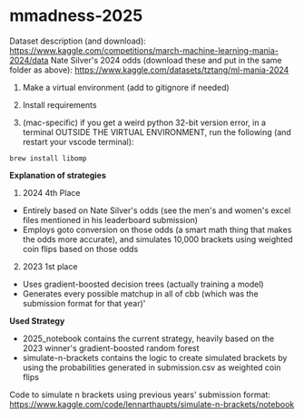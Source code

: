 # mmadness-2025

Dataset description (and download): https://www.kaggle.com/competitions/march-machine-learning-mania-2024/data
Nate Silver's 2024 odds (download these and put in the same folder as above): https://www.kaggle.com/datasets/tztang/ml-mania-2024

1. Make a virtual environment (add to gitignore if needed)

2. Install requirements

3. (mac-specific) if you get a weird python 32-bit version error, in a terminal OUTSIDE THE VIRTUAL ENVIRONMENT, run the following (and restart your vscode terminal):

```
brew install libomp
```


**Explanation of strategies**

1. 2024 4th Place

- Entirely based on Nate Silver's odds (see the men's and women's excel files mentioned in his leaderboard submission)
- Employs goto conversion on those odds (a smart math thing that makes the odds more accurate), and simulates 10,000 brackets using weighted coin flips based on those odds

2. 2023 1st place
- Uses gradient-boosted decision trees (actually training a model)
- Generates every possible matchup in all of cbb (which was the submission format for that year)'


**Used Strategy**

- 2025_notebook contains the current strategy, heavily based on the 2023 winner's gradient-boosted random forest
- simulate-n-brackets contains the logic to create simulated brackets by using the probabilities generated in submission.csv as weighted coin flips


Code to simulate n brackets using previous years' submission format: https://www.kaggle.com/code/lennarthaupts/simulate-n-brackets/notebook